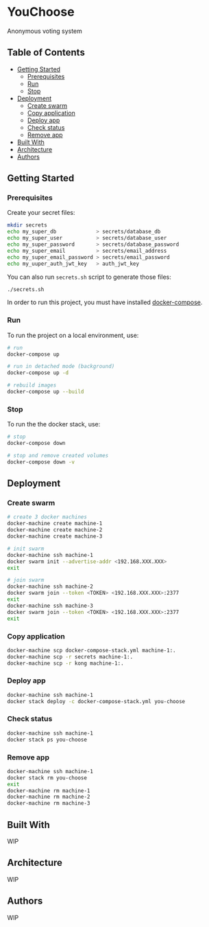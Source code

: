# YouChoose
Anonymous voting system

## Table of Contents
  - [Getting Started](#getting-started)
    - [Prerequisites](#prerequisites)
    - [Run](#run)
    - [Stop](#stop)
  - [Deployment](#deployment)
    - [Create swarm](#create-swarm)
    - [Copy application](#copy-application)
    - [Deploy app](#deploy-app)
    - [Check status](#check-status)
    - [Remove app](#remove-app)
  - [Built With](#built-with)
  - [Architecture](#architecture)
  - [Authors](#authors)

## Getting Started

### Prerequisites

Create your secret files:

```bash
mkdir secrets
echo my_super_db             > secrets/database_db
echo my_super_user           > secrets/database_user
echo my_super_password       > secrets/database_password
echo my_super_email          > secrets/email_address
echo my_super_email_password > secrets/email_password
echo my_uuper_auth_jwt_key   > auth_jwt_key
```

You can also run ```secrets.sh``` script to generate those files:

```bash
./secrets.sh
```

In order to run this project, you must have installed [docker-compose](https://docs.docker.com/compose/install/).

### Run

To run the project on a local environment, use:
```bash
# run
docker-compose up

# run in detached mode (background)
docker-compose up -d

# rebuild images
docker-compose up --build
```

### Stop

To run the the docker stack, use:
```bash
# stop
docker-compose down

# stop and remove created volumes
docker-compose down -v
```

## Deployment

### Create swarm

```bash
# create 3 docker machines
docker-machine create machine-1
docker-machine create machine-2
docker-machine create machine-3
```

```bash
# init swarm
docker-machine ssh machine-1
docker swarm init --advertise-addr <192.168.XXX.XXX>
exit
```

```bash
# join swarm
docker-machine ssh machine-2
docker swarm join --token <TOKEN> <192.168.XXX.XXX>:2377
exit
docker-machine ssh machine-3
docker swarm join --token <TOKEN> <192.168.XXX.XXX>:2377
exit
```

### Copy application
```bash
docker-machine scp docker-compose-stack.yml machine-1:.
docker-machine scp -r secrets machine-1:.
docker-machine scp -r kong machine-1:.
```

### Deploy app
```bash
docker-machine ssh machine-1
docker stack deploy -c docker-compose-stack.yml you-choose
```

### Check status
```bash
docker-machine ssh machine-1
docker stack ps you-choose
```

### Remove app
```bash
docker-machine ssh machine-1
docker stack rm you-choose
exit
docker-machine rm machine-1
docker-machine rm machine-2
docker-machine rm machine-3
```

## Built With

WIP

## Architecture

WIP

## Authors

WIP
